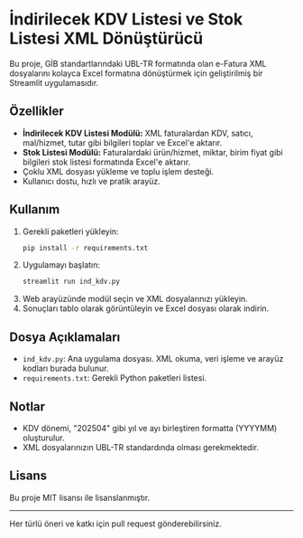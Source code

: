 # İndirilecek KDV Listesi ve Stok Listesi XML Dönüştürücü

Bu proje, GİB standartlarındaki UBL-TR formatında olan e-Fatura XML dosyalarını kolayca Excel formatına dönüştürmek için geliştirilmiş bir Streamlit uygulamasıdır.

## Özellikler
- **İndirilecek KDV Listesi Modülü:** XML faturalardan KDV, satıcı, mal/hizmet, tutar gibi bilgileri toplar ve Excel'e aktarır.
- **Stok Listesi Modülü:** Faturalardaki ürün/hizmet, miktar, birim fiyat gibi bilgileri stok listesi formatında Excel'e aktarır.
- Çoklu XML dosyası yükleme ve toplu işlem desteği.
- Kullanıcı dostu, hızlı ve pratik arayüz.

## Kullanım
1. Gerekli paketleri yükleyin:
   ```bash
   pip install -r requirements.txt
   ```
2. Uygulamayı başlatın:
   ```bash
   streamlit run ind_kdv.py
   ```
3. Web arayüzünde modül seçin ve XML dosyalarınızı yükleyin.
4. Sonuçları tablo olarak görüntüleyin ve Excel dosyası olarak indirin.

## Dosya Açıklamaları
- `ind_kdv.py`: Ana uygulama dosyası. XML okuma, veri işleme ve arayüz kodları burada bulunur.
- `requirements.txt`: Gerekli Python paketleri listesi.

## Notlar
- KDV dönemi, "202504" gibi yıl ve ayı birleştiren formatta (YYYYMM) oluşturulur.
- XML dosyalarınızın UBL-TR standardında olması gerekmektedir.

## Lisans
Bu proje MIT lisansı ile lisanslanmıştır.

---

Her türlü öneri ve katkı için pull request gönderebilirsiniz.
